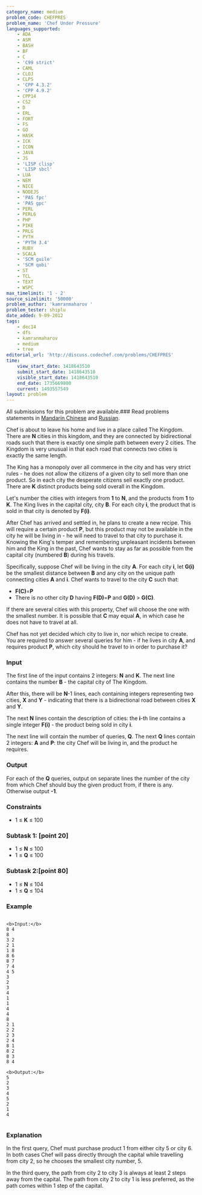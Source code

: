 ```yaml
---
category_name: medium
problem_code: CHEFPRES
problem_name: 'Chef Under Pressure'
languages_supported:
    - ADA
    - ASM
    - BASH
    - BF
    - C
    - 'C99 strict'
    - CAML
    - CLOJ
    - CLPS
    - 'CPP 4.3.2'
    - 'CPP 4.9.2'
    - CPP14
    - CS2
    - D
    - ERL
    - FORT
    - FS
    - GO
    - HASK
    - ICK
    - ICON
    - JAVA
    - JS
    - 'LISP clisp'
    - 'LISP sbcl'
    - LUA
    - NEM
    - NICE
    - NODEJS
    - 'PAS fpc'
    - 'PAS gpc'
    - PERL
    - PERL6
    - PHP
    - PIKE
    - PRLG
    - PYTH
    - 'PYTH 3.4'
    - RUBY
    - SCALA
    - 'SCM guile'
    - 'SCM qobi'
    - ST
    - TCL
    - TEXT
    - WSPC
max_timelimit: '1 - 2'
source_sizelimit: '50000'
problem_author: 'kamranmaharov '
problem_tester: shiplu
date_added: 9-09-2012
tags:
    - dec14
    - dfs
    - kamranmaharov
    - medium
    - tree
editorial_url: 'http://discuss.codechef.com/problems/CHEFPRES'
time:
    view_start_date: 1418643510
    submit_start_date: 1418643510
    visible_start_date: 1418643510
    end_date: 1735669800
    current: 1493557549
layout: problem
---
```

All submissions for this problem are available.###  Read problems statements in [Mandarin Chinese](http://www.codechef.com/download/translated/DEC14/mandarin/CHEFPRES.pdf) and [Russian](http://www.codechef.com/download/translated/DEC14/russian/CHEFPRES.pdf).

Chef is about to leave his home and live in a place called The Kingdom. There are **N** cities in this kingdom, and they are connected by bidirectional roads such that there is exactly one simple path between every 2 cities. The Kingdom is very unusual in that each road that connects two cities is exactly the same length.

The King has a monopoly over all commerce in the city and has very strict rules - he does not allow the citizens of a given city to sell more than one product. So in each city the desperate citizens sell exactly one product. There are **K** distinct products being sold overall in the Kingdom.

Let's number the cities with integers from **1** to **N**, and the products from **1** to **K**. The King lives in the capital city, city **B**. For each city **i**, the product that is sold in that city is denoted by **F(i)**.

After Chef has arrived and settled in, he plans to create a new recipe. This will require a certain product **P**, but this product may not be available in the city he will be living in - he will need to travel to that city to purchase it. Knowing the King's temper and remembering unpleasant incidents between him and the King in the past, Chef wants to stay as far as possible from the capital city (numbered **B**) during his travels.

Specifically, suppose Chef will be living in the city **A**. For each city **i**, let **G(i)** be the smallest distance between **B** and any city on the unique path connecting cities **A** and **i**. Chef wants to travel to the city **C** such that:

- **F(C)**=**P**
- There is no other city **D** having **F(D)**=**P** and **G(D)** > **G(C)**.

If there are several cities with this property, Chef will choose the one with the smallest number. It is possible that **C** may equal **A**, in which case he does not have to travel at all.

Chef has not yet decided which city to live in, nor which recipe to create. You are required to answer several queries for him - if he lives in city **A**, and requires product **P**, which city should he travel to in order to purchase it?

### Input

The first line of the input contains 2 integers: **N** and **K**. The next line contains the number **B** - the capital city of The Kingdom.

After this, there will be **N**-1 lines, each containing integers representing two cities, **X** and **Y** - indicating that there is a bidirectional road between cities **X** and **Y**.

The next **N** lines contain the description of cities: the **i**-th line contains a single integer **F(i)** - the product being sold in city **i**.

The next line will contain the number of queries, **Q**. The next **Q** lines contain 2 integers: **A** and **P**: the city Chef will be living in, and the product he requires.

### Output

For each of the **Q** queries, output on separate lines the number of the city from which Chef should buy the given product from, if there is any. Otherwise output **-1**.

### Constraints

- 1 ≤ **K** ≤ 100

### Subtask 1: \[point 20\]

- 1 ≤ **N** ≤ 100
- 1 ≤ **Q** ≤ 100

### Subtask 2:\[point 80\]

- 1 ≤ **N** ≤ 104
- 1 ≤ **Q** ≤ 104

### Example

```

<b>Input:</b>
8 4
8
3 2
2 1
1 8
8 6
8 7
7 4
4 5
3
2
3
4
1
1
4
4
8
2 1
2 2
2 3
2 4
8 1
8 2
8 3
8 4

<b>Output:</b>
5
2
3
4
5
2
1
4


```
### Explanation

In the first query, Chef must purchase product 1 from either city 5 or city 6. In both cases Chef will pass directly through the capital while travelling from city 2, so he chooses the smallest city number, 5.

In the third query, the path from city 2 to city 3 is always at least 2 steps away from the capital. The path from city 2 to city 1 is less preferred, as the path comes within 1 step of the capital.